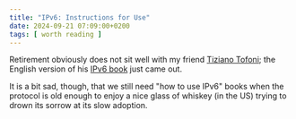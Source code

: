 ```yaml
---
title: "IPv6: Instructions for Use"
date: 2024-09-21 07:09:00+0200
tags: [ worth reading ]
---
```

Retirement obviously does not sit well with my friend [Tiziano Tofoni](https://www.linkedin.com/in/tiziano-tofoni-1361759); the English version of his [IPv6 book](https://www.amazon.com/IPv6-instructions-use-Tiziano-Tofoni/dp/B0DGL5TPP4/ref=sr_1_1) just came out.

It is a bit sad, though, that we still need "how to use IPv6" books when the protocol is old enough to enjoy a nice glass of whiskey (in the US) trying to drown its sorrow at its slow adoption.